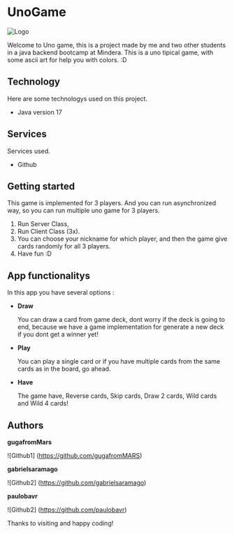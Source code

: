# UnoGame

![Logo](https://assets.nintendo.com/image/upload/c_fill,w_1200/q_auto:best/f_auto/dpr_2.0/ncom/software/switch/70010000034088/ac97854c142c719f8ae843106d43511db61822eb9bdb78e2c1a98ea0ae3b6c08)

Welcome to Uno game, this is a project made by me and two other students in a java backend bootcamp at Mindera. This is a uno tipical game, with some ascii art for help you with colors. :D

## Technology

Here are some technologys used on this project.

* Java version 17

## Services

Services used.

* Github
  
## Getting started

This game is implemented for 3 players. And you can run asynchronized way, so you can run multiple uno game for 3 players.

1. Run Server Class,
2. Run Client Class (3x).
3. You can choose your nickname for which player, and then the game give cards randomly for all 3 players.
4. Have fun :D

## App functionalitys

In this app you have several options :

* **Draw**

  You can draw a card from game deck, dont worry if the deck is going to end, because we have a game implementation for generate a new deck if you dont get a winner yet!
* **Play**

  You can play a single card or if you have multiple cards from the same cards as in the board, go ahead.
* **Have**

  The game have, Reverse cards, Skip cards, Draw 2 cards, Wild cards and  Wild 4 cards!

## Authors

**gugafromMars**

![Github1] (https://github.com/gugafromMARS)

**gabrielsaramago**

![Github2] (https://github.com/gabrielsaramago)

**paulobavr**

![Github2] (https://github.com/paulobavr)

Thanks to visiting and happy coding!
